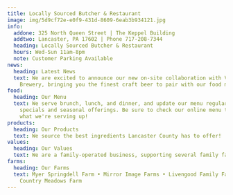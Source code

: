 ```yaml
---
title: Locally Sourced Butcher & Restaurant
image: img/5d9cf72e-e0f9-431d-8609-6eab3b934121.jpg
info:
  addone: 325 North Queen Street | The Keppel Building
  addtwo: Lancaster, PA 17602 | Phone 717-208-7344
  heading: Locally Sourced Butcher & Restaurant
  hours: Wed-Sun 11am-8pm
  note: Customer Parking Available
news:
  heading: Latest News
  text: We are excited to announce our new on-site collaboration with Voodoo
    Brewery, bringing you the finest craft beer to pair with our food menu.
food:
  heading: Our Menu
  text: We serve brunch, lunch, and dinner, and update our menu regularly with
    specials and seasonal offerings. Be sure to check our online menu to see
    what we're serving up!
products:
  heading: Our Products
  text: We source the best ingredients Lancaster County has to offer!
values:
  heading: Our Values
  text: We are a family-operated business, supporting several family farms.
farms:
  heading: Our Farms
  text: Myer Springdell Farm • Mirror Image Farms • Livengood Family Farm •
    Country Meadows Farm
---
```

